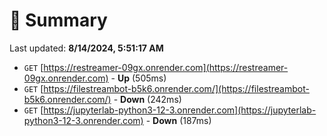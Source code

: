 # 📖 Summary
Last updated: **8/14/2024, 5:51:17 AM**

- `GET` [https://restreamer-09gx.onrender.com](https://restreamer-09gx.onrender.com) - **Up** (505ms)
- `GET` [https://filestreambot-b5k6.onrender.com/](https://filestreambot-b5k6.onrender.com/) - **Down** (242ms)
- `GET` [https://jupyterlab-python3-12-3.onrender.com](https://jupyterlab-python3-12-3.onrender.com) - **Down** (187ms)
